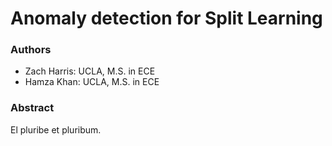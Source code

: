 # Anomaly detection for Split Learning

### Authors
* Zach Harris: UCLA, M.S. in ECE
* Hamza Khan: UCLA, M.S. in ECE

### Abstract
El pluribe et pluribum.